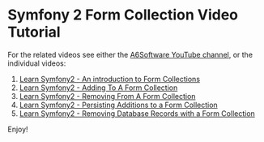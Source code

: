 Symfony 2 Form Collection Video Tutorial
========================

For the related videos see either the [A6Software YouTube channel][1], or the individual videos:

1.  [Learn Symfony2 - An introduction to Form Collections][2]
2.  [Learn Symfony2 - Adding To A Form Collection][3]
3.  [Learn Symfony2 - Removing From A Form Collection][4]
4.  [Learn Symfony2 - Persisting Additions to a Form Collection][5]
5.  [Learn Symfony2 - Removing Database Records with a Form Collection][6]

Enjoy!

[1]:  https://codereviewvideos.com/course/symfony2-form-collection-tutorial
[2]:  https://codereviewvideos.com/course/symfony2-form-collection-tutorial/video/adding-new-items-to-our-collection
[3]:  http://www.youtube.com/watch?v=5sYHKV8lb-0
[4]:  http://www.youtube.com/watch?v=h2DrClR7gdU
[5]:  http://www.youtube.com/watch?v=z8kBf7ZdOGc
[6]:  http://www.youtube.com/watch?v=DicWrMRnTtU
